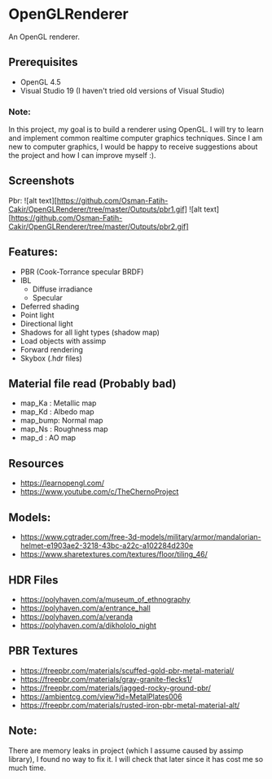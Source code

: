 # OpenGLRenderer
An OpenGL renderer.

## Prerequisites
- OpenGL 4.5
- Visual Studio 19 (I haven't tried old versions of Visual Studio)

### Note:
In this project, my goal is to build a renderer using OpenGL. I will try to learn and implement common realtime computer graphics techniques.
Since I am new to computer graphics, I would be happy to receive suggestions about the project and how I can improve myself :).

## Screenshots
Pbr:
![alt text][https://github.com/Osman-Fatih-Cakir/OpenGLRenderer/tree/master/Outputs/pbr1.gif]
![alt text][https://github.com/Osman-Fatih-Cakir/OpenGLRenderer/tree/master/Outputs/pbr2.gif]

## Features:
- PBR (Cook-Torrance specular BRDF)
- IBL
	- Diffuse irradiance
	- Specular
- Deferred shading
- Point light
- Directional light
- Shadows for all light types (shadow map)
- Load objects with assimp
- Forward rendering
- Skybox (.hdr files)

## Material file read (Probably bad)
- map_Ka	: Metallic map
- map_Kd	: Albedo map
- map_bump: Normal map
- map_Ns 	: Roughness map
- map_d 	: AO map

## Resources
- https://learnopengl.com/
- https://www.youtube.com/c/TheChernoProject
## Models:
- https://www.cgtrader.com/free-3d-models/military/armor/mandalorian-helmet-e1903ae2-3218-43bc-a22c-a102284d230e
- https://www.sharetextures.com/textures/floor/tiling_46/
## HDR Files
- https://polyhaven.com/a/museum_of_ethnography
- https://polyhaven.com/a/entrance_hall
- https://polyhaven.com/a/veranda
- https://polyhaven.com/a/dikhololo_night
## PBR Textures
- https://freepbr.com/materials/scuffed-gold-pbr-metal-material/
- https://freepbr.com/materials/gray-granite-flecks1/
- https://freepbr.com/materials/jagged-rocky-ground-pbr/
- https://ambientcg.com/view?id=MetalPlates006
- https://freepbr.com/materials/rusted-iron-pbr-metal-material-alt/

## Note:
There are memory leaks in project (which I assume caused by assimp library), I found no way to fix it. I will check that later since it has cost me so much time.
